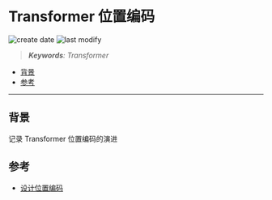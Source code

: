 Transformer 位置编码
===
<!--START_SECTION:badge-->

![create date](https://img.shields.io/static/v1?label=create%20date&message=2025-08-16&label_color=gray&color=lightsteelblue&style=flat-square)
![last modify](https://img.shields.io/static/v1?label=last%20modify&message=2025-08-17%2005%3A14%3A41&label_color=gray&color=thistle&style=flat-square)

<!--END_SECTION:badge-->
<!--info
date: 2025-08-16 23:47:09
top: false
draft: true
hidden: true
level: 0
tag: [dl_bert]
-->

> ***Keywords**: Transformer*

<!--START_SECTION:paper_title-->
<!--END_SECTION:paper_title-->

<!--START_SECTION:toc-->
- [背景](#背景)
- [参考](#参考)
<!--END_SECTION:toc-->

---

## 背景

记录 Transformer 位置编码的演进


## 参考

- [设计位置编码](https://huggingface.co/blog/zh/designing-positional-encoding)